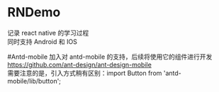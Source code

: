 # RNDemo
记录 react native 的学习过程  
同时支持 Android 和 IOS

#Antd-mobile
加入对 antd-mobile 的支持，后续将使用它的组件进行开发  
https://github.com/ant-design/ant-design-mobile  
需要注意的是，引入方式稍有区别：import Button from 'antd-mobile/lib/button';  
